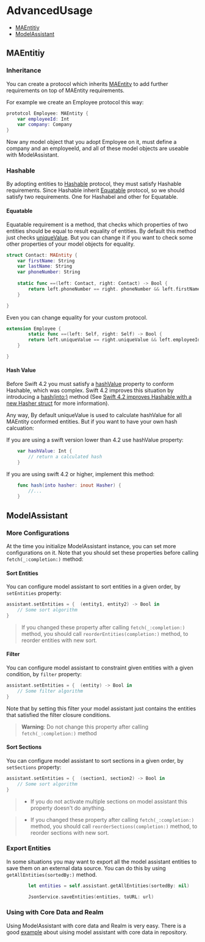 # AdvancedUsage

- [MAEntitiy](#maentitiy)
- [ModelAssistant](#modelassistant)


## MAEntitiy

### Inheritance

You can create a protocol which inherits [MAEntity](https://github.com/Alamofire/Alamofire/blob/master/Documentation/Usage.md#preparing-model-object) to add further requirements on top of MAEntity requirements.

For example we create an Employee protocol this way:

```swift
prototcol Employee: MAEntity {
	var employeeId: Int
	var company: Company
}
```
Now any model object that you adopt Employee on it, must define a company and an employeeId, and all of these model objects are useable with ModelAssistant.

### Hashable
By adopting entities to [Hashable](https://developer.apple.com/documentation/swift/hashable) protocol, they must satisfy Hashable requirements. Since Hashable inherit [Equatable](https://developer.apple.com/documentation/swift/equatable) protocol, so we should satisfy two requirements. One for Hashabel and other for Equatable.

#### Equatable
Equatable requirement is a method, that checks which properties of two entities should be equal to result equality of entities. By default this method just checks [uniqueValue](https://github.com/Alamofire/Alamofire/blob/master/Documentation/Usage.md#uniquevalue).
But you can change it if you want to check some other properties of your model objects for equality.

```swift
struct Contact: MAEntity {
	var firstName: String
	var lastName: String
	var phoneNumber: String
	
	static func ==(left: Contact, right: Contact) -> Bool {
		return left.phoneNumber == right. phoneNumber && left.firstName == right.lastName && left.lastName == right.lastName
	}

}
```

Even you can change equality for your custom protocol.

```swift
extension Employee {
		static func ==(left: Self, right: Self) -> Bool {
		return left.uniqueValue == right.uniqueValue && left.employeeId == right.employeeId
	}

}
```

#### Hash Value
Before Swift 4.2 you must satisfy a [hashValue](https://developer.apple.com/documentation/swift/hashable/1540917-hashvalue) property to conform Hashable, which was complex. Swift 4.2 improves this situation by introducing a [hash(into:)](https://developer.apple.com/documentation/swift/hashable/2995575-hash) method (See [Swift 4.2 improves Hashable with a new Hasher struct](https://www.hackingwithswift.com/articles/115/swift-4-2-improves-hashable-with-a-new-hasher-struct) for more information). 

Any way, By default uniqueValue is used to calculate hashValue for all MAEntity conformed entities. But if you want to have your own hash calcuation:

If you are using a swift version lower than 4.2 use hashValue property:

```swift
	var hashValue: Int {
		// return a calculated hash
	}
```

If you are using swift 4.2 or higher, implement this method:

```swift
	func hash(into hasher: inout Hasher) {
		//...
	}
```

## ModelAssistant

### More Configurations

At the time you initialize ModelAssistant instance, you can set more configurations on it. Note that you should set these properties before calling `fetch(_:completion:)` method:

#### Sort Entities
You can configure model assistant to sort entities in a given order, by `setEntities` property:

```swift
assistant.setEntities = {  (entity1, entity2) -> Bool in
	// Some sort algorithm
}
```
> If you changed these property after calling `fetch(_:completion:)` method, you should call `reorderEntities(completion:)` method, to reorder entities with new sort.

#### Filter

You can configure model assistant to constraint given entities with a given condition, by `filter` property:

```swift
assistant.setEntities = {  (entity) -> Bool in
	// Some filter algorithm
}
```
Note that by setting this filter your model assistant just contains the entities that satisfied the filter closure conditions.

> **Warning**: Do not change this property after calling `fetch(_:completion:)` method


#### Sort Sections
You can configure model assistant to sort sections in a given order, by `setSections` property:

```swift
assistant.setEntities = {  (section1, section2) -> Bool in
	// Some sort algorithm
}
```
> - If you do not activate multiple sections on model assistant this property doesn't do anything.

> - If you changed these property after calling `fetch(_:completion:)` method, you should call `reorderSections(completion:)` method, to reorder sections with new sort.


### Export Entities

In some situations you may want to export all the model assistant entities to save them on an external data source. You can do this by using `getAllEntities(sortedBy:)`
method.

```swift
		let entities = self.assistant.getAllEntities(sortedBy: nil)

		JsonService.saveEntities(entities, toURL: url) 

```

### Using with Core Data and Realm
Using ModelAssistant with core data and Realm is very easy. There is a good [example](https://github.com/ssamadgh/ModelAssistant/tree/master/Examples/iOS_Example) about uising model assistant with core data in repository.
